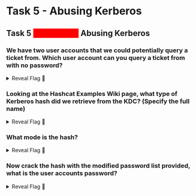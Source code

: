 # Task 5 - Abusing Kerberos

## Task 5 <mark style="color:red;background-color:red;">Exploitation</mark> Abusing Kerberos

### We have two user accounts that we could potentially query a ticket from. Which user account can you query a ticket from with no password?

<details>

<summary>Reveal Flag <span data-gb-custom-inline data-tag="emoji" data-code="1f6a9">🚩</span></summary>

:triangular\_flag\_on\_post:`svc-admin`

</details>

### Looking at the Hashcat Examples Wiki page, what type of Kerberos hash did we retrieve from the KDC? (Specify the full name)

<details>

<summary>Reveal Flag <span data-gb-custom-inline data-tag="emoji" data-code="1f6a9">🚩</span></summary>

:triangular\_flag\_on\_post:`Kerberos 5 AS-REP etype 23`

</details>

### What mode is the hash?

<details>

<summary>Reveal Flag <span data-gb-custom-inline data-tag="emoji" data-code="1f6a9">🚩</span></summary>

:triangular\_flag\_on\_post:`18200`

</details>

### Now crack the hash with the modified password list provided, what is the user accounts password?

<details>

<summary>Reveal Flag <span data-gb-custom-inline data-tag="emoji" data-code="1f6a9">🚩</span></summary>

:triangular\_flag\_on\_post:`management2005`

</details>

##
